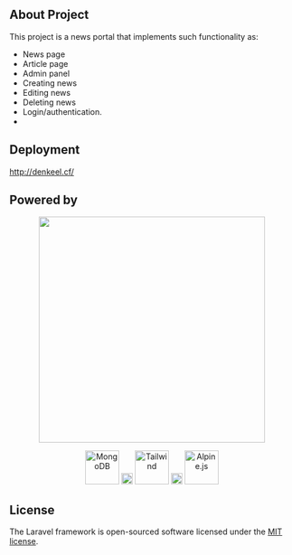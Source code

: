 ## About Project

This project is a news portal that implements such functionality as:

- News page
- Article page
- Admin panel
- Creating news
- Editing news
- Deleting news
- Login/authentication.
- 
## Deployment
http://denkeel.cf/

## Powered by

<p align="center"><a href="https://laravel.com" target="_blank"><img src="https://raw.githubusercontent.com/laravel/art/master/logo-lockup/5%20SVG/2%20CMYK/1%20Full%20Color/laravel-logolockup-cmyk-red.svg" width="400"></a></p>

<p align="center">
<img height="60px" src="https://webassets.mongodb.com/_com_assets/cms/MongoDB_Logo_FullColorBlack_RGB-4td3yuxzjs.png" alt="MongoDB">
    <img height="20px" src="https://upload.wikimedia.org/wikipedia/commons/thumb/4/43/White_square_50%25_transparency.svg/1024px-White_square_50%25_transparency.svg.png">
<img height="60px" src="https://user-images.githubusercontent.com/20585624/120068996-2e51cf80-c08c-11eb-94e7-abbce1fc37bc.png" alt="Tailwind">
    <img height="20px" src="https://upload.wikimedia.org/wikipedia/commons/thumb/4/43/White_square_50%25_transparency.svg/1024px-White_square_50%25_transparency.svg.png">
<img height="60px" src="https://miro.medium.com/max/2000/1*KIJInxXLBElyBcQaEclz6g.png" alt="Alpine.js">
</p>

## License

The Laravel framework is open-sourced software licensed under the [MIT license](https://opensource.org/licenses/MIT).
